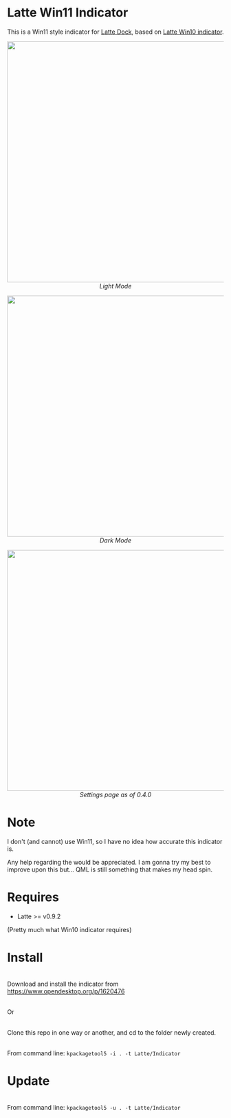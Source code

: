 # Latte Win11 Indicator
This is a Win11 style indicator for [Latte Dock](https://phabricator.kde.org/source/latte-dock/repository/master/), based on [Latte Win10 indicator](https://github.com/psifidotos/latte-indicator-win10).

<p align="center">
<img src="https://imgur.com/FEK6EoS.png" width="560" ><br/>
<i>Light Mode</i>
</p>

<p align="center">
<img src="https://imgur.com/FFNLtx8.png" width="560" ><br/>
<i>Dark Mode</i>
</p>

<p align="center">
<img src="https://imgur.com/6cHYrQy.png" width="560" ><br/>
<i>Settings page as of 0.4.0</i>
</p>

# Note

I don't (and cannot) use Win11, so I have no idea how accurate this indicator is.

Any help regarding the would be appreciated. I am gonna try my best to improve upon this but... QML is still something that makes my head spin.

# Requires

- Latte >= v0.9.2

(Pretty much what Win10 indicator requires)

# Install

<br>Download and install the indicator from https://www.opendesktop.org/p/1620476

<br>Or

<br>Clone this repo in one way or another, and cd to the folder newly created.

<br>From command line: ``kpackagetool5 -i . -t Latte/Indicator``

# Update

<br>From command line: ``kpackagetool5 -u . -t Latte/Indicator``
